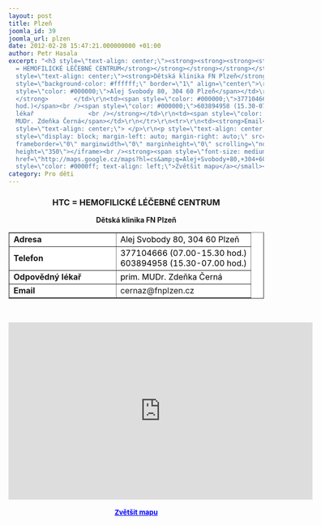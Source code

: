 ```yaml
---
layout: post
title: Plzeň
joomla_id: 39
joomla_url: plzen
date: 2012-02-28 15:47:21.000000000 +01:00
author: Petr Hasala
excerpt: "<h3 style=\"text-align: center;\"><strong><strong><strong><strong><strong><strong><strong><strong>HTC
  = HEMOFILICKÉ LÉČEBNÉ CENTRUM</strong></strong></strong></strong></strong></strong></strong></strong></h3>\r\n<p
  style=\"text-align: center;\"><strong>Dětská klinika FN Plzeň</strong></p>\r\n<table
  style=\"background-color: #ffffff;\" border=\"1\" align=\"center\">\r\n<tbody>\r\n<tr>\r\n<td><strong>Adresa</strong></td>\r\n<td><span
  style=\"color: #000000;\">Alej Svobody 80, 304 60 Plzeň</span></td>\r\n</tr>\r\n<tr>\r\n<td><strong>Telefon
  </strong>       </td>\r\n<td><span style=\"color: #000000;\">377104666 (07.00-15.30
  hod.)</span><br /><span style=\"color: #000000;\">603894958 (15.30-07.00 hod.)</span></td>\r\n</tr>\r\n<tr>\r\n<td><strong>Odpovědný
  lékař               <br /></strong></td>\r\n<td><span style=\"color: #000000;\">prim.
  MUDr. Zdeňka Černá</span></td>\r\n</tr>\r\n<tr>\r\n<td><strong>Email</strong></td>\r\n<td>cernaz@fnplzen.cz</td>\r\n</tr>\r\n</tbody>\r\n</table>\r\n<p
  style=\"text-align: center;\"> </p>\r\n<p style=\"text-align: center;\"><iframe
  style=\"display: block; margin-left: auto; margin-right: auto;\" src=\"http://maps.google.cz/maps?hl=cs&amp;q=Alej+Svobody+80,+304+60+Plze%C5%88&amp;ie=UTF8&amp;sqi=2&amp;hq=&amp;hnear=Alej+Svobody+923%2F80,+323+00+Plze%C5%88-Severn%C3%AD+P%C5%99edm%C4%9Bst%C3%AD&amp;t=h&amp;brcurrent=5,0,0&amp;ll=49.762306,13.380232&amp;spn=0.019405,0.051498&amp;z=14&amp;iwloc=A&amp;output=embed\"
  frameborder=\"0\" marginwidth=\"0\" marginheight=\"0\" scrolling=\"no\" width=\"600\"
  height=\"350\"></iframe><br /><strong><span style=\"font-size: medium;\"><small><a
  href=\"http://maps.google.cz/maps?hl=cs&amp;q=Alej+Svobody+80,+304+60+Plze%C5%88&amp;ie=UTF8&amp;sqi=2&amp;hq=&amp;hnear=Alej+Svobody+923%2F80,+323+00+Plze%C5%88-Severn%C3%AD+P%C5%99edm%C4%9Bst%C3%AD&amp;t=h&amp;brcurrent=5,0,0&amp;ll=49.762306,13.380232&amp;spn=0.019405,0.051498&amp;z=14&amp;iwloc=A&amp;source=embed\"
  style=\"color: #0000ff; text-align: left;\">Zvětšit mapu</a></small></span></strong></p>"
category: Pro děti
---
```

<h3 style="text-align: center;"><strong><strong><strong><strong><strong><strong><strong><strong>HTC = HEMOFILICKÉ LÉČEBNÉ CENTRUM</strong></strong></strong></strong></strong></strong></strong></strong></h3>
<p style="text-align: center;"><strong>Dětská klinika FN Plzeň</strong></p>
<table style="background-color: #ffffff;" border="1" align="center">
<tbody>
<tr>
<td><strong>Adresa</strong></td>
<td><span style="color: #000000;">Alej Svobody 80, 304 60 Plzeň</span></td>
</tr>
<tr>
<td><strong>Telefon </strong>       </td>
<td><span style="color: #000000;">377104666 (07.00-15.30 hod.)</span><br /><span style="color: #000000;">603894958 (15.30-07.00 hod.)</span></td>
</tr>
<tr>
<td><strong>Odpovědný lékař               <br /></strong></td>
<td><span style="color: #000000;">prim. MUDr. Zdeňka Černá</span></td>
</tr>
<tr>
<td><strong>Email</strong></td>
<td>cernaz@fnplzen.cz</td>
</tr>
</tbody>
</table>
<p style="text-align: center;"> </p>
<p style="text-align: center;"><iframe style="display: block; margin-left: auto; margin-right: auto;" src="http://maps.google.cz/maps?hl=cs&amp;q=Alej+Svobody+80,+304+60+Plze%C5%88&amp;ie=UTF8&amp;sqi=2&amp;hq=&amp;hnear=Alej+Svobody+923%2F80,+323+00+Plze%C5%88-Severn%C3%AD+P%C5%99edm%C4%9Bst%C3%AD&amp;t=h&amp;brcurrent=5,0,0&amp;ll=49.762306,13.380232&amp;spn=0.019405,0.051498&amp;z=14&amp;iwloc=A&amp;output=embed" frameborder="0" marginwidth="0" marginheight="0" scrolling="no" width="600" height="350"></iframe><br /><strong><span style="font-size: medium;"><small><a href="http://maps.google.cz/maps?hl=cs&amp;q=Alej+Svobody+80,+304+60+Plze%C5%88&amp;ie=UTF8&amp;sqi=2&amp;hq=&amp;hnear=Alej+Svobody+923%2F80,+323+00+Plze%C5%88-Severn%C3%AD+P%C5%99edm%C4%9Bst%C3%AD&amp;t=h&amp;brcurrent=5,0,0&amp;ll=49.762306,13.380232&amp;spn=0.019405,0.051498&amp;z=14&amp;iwloc=A&amp;source=embed" style="color: #0000ff; text-align: left;">Zvětšit mapu</a></small></span></strong></p>
